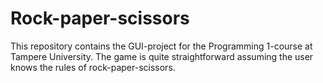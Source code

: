 # Rock-paper-scissors
This repository contains the GUI-project for the Programming 1-course at Tampere University.
The game is quite straightforward assuming the user knows the rules of rock-paper-scissors. 

